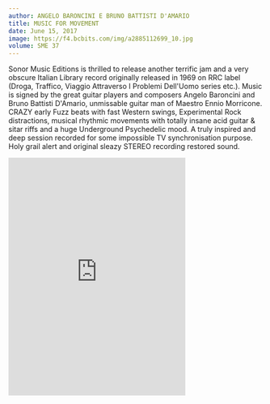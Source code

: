 ```yaml
---
author: ANGELO BARONCINI E BRUNO BATTISTI D'AMARIO
title: MUSIC FOR MOVEMENT
date: June 15, 2017
image: https://f4.bcbits.com/img/a2885112699_10.jpg
volume: SME 37
---
```


Sonor Music Editions is thrilled to release another terrific jam and a very obscure Italian Library record originally released in 1969 on RRC label (Droga, Traffico, Viaggio Attraverso I Problemi Dell'Uomo series etc.). Music is signed by the great guitar players and composers Angelo Baroncini and Bruno Battisti D'Amario, unmissable guitar man of Maestro Ennio Morricone. CRAZY early Fuzz beats with fast Western swings, Experimental Rock distractions, musical rhythmic movements with totally insane acid guitar & sitar riffs and a huge Underground Psychedelic mood. A truly inspired and deep session recorded for some impossible TV synchronisation purpose. Holy grail alert and original sleazy STEREO recording restored sound.

<iframe style="border: 0; width: 350px; height: 470px;" src="https://bandcamp.com/EmbeddedPlayer/album=145555127/size=large/bgcol=ffffff/linkcol=0687f5/tracklist=false/transparent=true/" seamless><a href="http://sonormusiceditions.bandcamp.com/album/music-for-movement">MUSIC FOR MOVEMENT by Angelo Baroncini, Bruno Battisti D&#39;Amario</a></iframe>